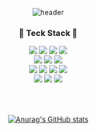 <div align=center>

![header](https://capsule-render.vercel.app/api?type=waving&color=gradient&height=280&section=header&text=Seulgi%20Lee&fontSize=90)

</div>

<h3 align=center>🥕 Teck Stack 🥕</h3>
<div align=center>
  <img src="https://img.shields.io/badge/python-3776AB?style=for-square&logo=python&logoColor=white"> 
  <img src="https://img.shields.io/badge/javascript-F7DF1E?style=for-square&logo=javascript&logoColor=black"> 
  <img src="https://img.shields.io/badge/java-007396?style=for-square&logo=java&logoColor=white"> 
  <img src="https://img.shields.io/badge/Kotlin-0095D5?style=flat-square&logo=Kotlin&logoColor=white"/>
  <br/>
  <img src="https://img.shields.io/badge/django-092E20?style=for-square&logo=django&logoColor=white">
  <img src="https://img.shields.io/badge/node.js-339933?style=for-square&logo=Node.js&logoColor=white">
  <img src="https://img.shields.io/badge/express-000000?style=for-square&logo=express&logoColor=white">
  <br/>
  <img src="https://img.shields.io/badge/html5-E34F26?style=for-square&logo=html5&logoColor=white"> 
  <img src="https://img.shields.io/badge/css-1572B6?style=for-square&logo=css3&logoColor=white"> 
  <img src="https://img.shields.io/badge/react-61DAFB?style=for-square&logo=react&logoColor=black"> 
  <img src="https://img.shields.io/badge/typescript-2F73BF?style=for-square&logo=typescript&logoColor=white">
  <br/>
  <img src="https://img.shields.io/badge/mysql-4479A1?style=for-square&logo=mysql&logoColor=white"> 
  <img src="https://img.shields.io/badge/mongoDB-47A248?style=for-square&logo=MongoDB&logoColor=white">
  <img src="https://img.shields.io/badge/firebase-FFCA28?style=for-square&logo=firebase&logoColor=white">
</div>

<br/><br/>
<div align=center>

[![Anurag's GitHub stats](https://github-readme-stats.vercel.app/api?username=Seulg2027&show_icons=truet)](https://github.com/Seulg2027/github-readme-stats)  

</div>
